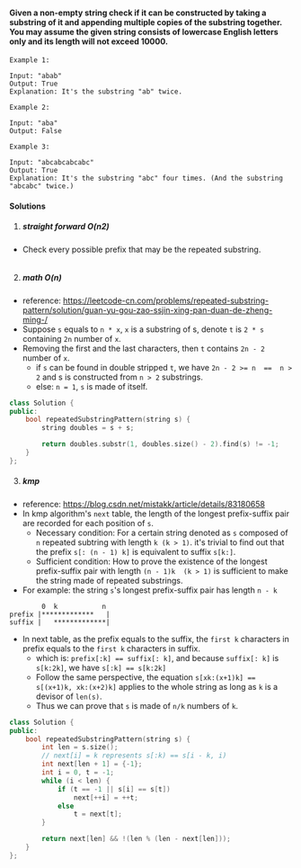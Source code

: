 #### Given a non-empty string check if it can be constructed by taking a substring of it and appending multiple copies of the substring together. You may assume the given string consists of lowercase English letters only and its length will not exceed 10000.

 

```
Example 1:

Input: "abab"
Output: True
Explanation: It's the substring "ab" twice.

Example 2:

Input: "aba"
Output: False

Example 3:

Input: "abcabcabcabc"
Output: True
Explanation: It's the substring "abc" four times. (And the substring "abcabc" twice.)
```

#### Solutions

1. ##### straight forward O(n2)

- Check every possible prefix that may be the repeated substring.

```c++

```

2. ##### math O(n)

- reference: https://leetcode-cn.com/problems/repeated-substring-pattern/solution/guan-yu-gou-zao-ssjin-xing-pan-duan-de-zheng-ming-/
- Suppose `s` equals to `n * x`, `x` is a substring of s, denote `t` is `2 * s` containing  `2n` number of `x`.
- Removing the first and the last characters, then `t` contains `2n - 2` number of `x`.
    - if `s` can be found in double stripped `t`, we have `2n - 2 >= n  ==  n > 2` and s is constructed from `n > 2` substrings. 
    - else: `n = 1`, `s` is made of itself.

```c++
class Solution {
public:
    bool repeatedSubstringPattern(string s) {
        string doubles = s + s;

        return doubles.substr(1, doubles.size() - 2).find(s) != -1;
    }
};
```

3. ##### kmp

- reference: https://blog.csdn.net/mistakk/article/details/83180658
- In kmp algorithm's `next` table, the length of the longest prefix-suffix pair are recorded for each position of `s`.
    - Necessary condition: For a certain string denoted as `s` composed of `n` repeated subtring with length `k (k > 1)`. it's trivial to find out that the prefix `s[: (n - 1) k]` is equivalent to suffix `s[k:]`.
    - Sufficient condition: How to prove the existence of the longest prefix-suffix pair with length `(n - 1)k  (k > 1)` is sufficient to make the string made of repeated substrings.
- For example: the string `s`'s longest prefix-suffix pair has length `n - k`

```
        0  k           n
prefix |*************   |
suffix |   *************|
```
- In next table, as the prefix equals to the suffix, the `first k` characters in prefix equals to the `first k` characters in suffix.
    - which is: `prefix[:k] == suffix[: k]`, and because `suffix[: k]` is `s[k:2k]`, we have `s[:k] == s[k:2k]`
    - Follow the same perspective, the equation `s[xk:(x+1)k] == s[(x+1)k, xk:(x+2)k]` applies to the whole string as long as `k` is a devisor of `len(s)`.
    - Thus we can prove that `s` is made of `n/k` numbers of `k`.


```c++
class Solution {
public:
    bool repeatedSubstringPattern(string s) {
        int len = s.size();
        // next[i] = k represents s[:k) == s[i - k, i)
        int next[len + 1] = {-1};
        int i = 0, t = -1;
        while (i < len) {
            if (t == -1 || s[i] == s[t])
                next[++i] = ++t;
            else
                t = next[t];
        }

        return next[len] && !(len % (len - next[len]));
    }
};
```